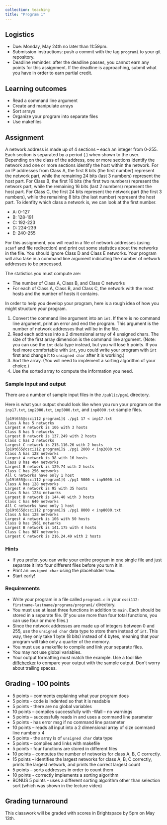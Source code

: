 ```yaml
---
collection: teaching
title: "Program 1"
---
```


## Logistics
* Due: Monday, May 24th no later than 11:59pm.
* Submission instructions: push a commit with the tag `program1` to your git
	repository.
* Deadline reminder: after the deadline passes, you cannot earn any points for
	this assignment. If the deadline is approaching, submit what you have in
	order to earn partial credit.

## Learning outcomes
* Read a command line argument
* Create and manipulate arrays
* Sort arrays
* Organize your program into separate files
* Use makefiles

## Assignment
A network address is made up of 4 sections – each an integer from 0-255.
Each section is separated by a period (.) when shown to the user.
Depending on the class of the address, one or more sections identify the network and one or
more sections identify the host within the network.
For an IP addresses from Class A, the first 8 bits (the first number) represent the network part, while the remaining 24 bits (last 3 numbers) represent the host part. For Class B, the first 16 bits (the first two numbers) represent the network part, while the remaining 16 bits (last 2 numbers) represent the host part. For Class C, the first 24 bits represent the network part (the first 3 numbers), while the remaining 8 bits (the last number) represent the host part.
To idenfity which class a network is, we can look at the first number.

* A: 0-127
* B: 128-191
* C: 192-223
* D: 224-239
* E: 240-255

For this assignment, you will read in a file of network addresses (using
`scanf` and file redirection) and print out some statistics about the networks
in the file. You should ignore Class D and Class E networks. Your program will
also take in a command line argument indicating the number of network addresses
to be processed.

The statistics you must compute are:
* The number of Class A, Class B, and Class C networks
* For each of Class A, Class B, and Class C, the network with the
	most hosts and the number of hosts it contains.

In order to help you develop your program, here is a rough idea of how you
might structure your program.

1. Convert the command line argument into an `int`. If there is no command line
   argument, print an error and end the program. This argument is the number of
   network addresses that will be in the file.
2. Read each address into a 2 dimensional array of 4 unsigned chars. The size
   of the first array dimension is the command line argument. (Note: you can
   use the `int` data type instead, but you will lose 5 points. If you feel more
   comfortable with `int`, you could write your program with `int` first and
   change it to `unsigned char` after it is working.)
3. Sort the array. (You will need to implement a sorting algorithm of your
   choice.)
4. Use the sorted array to compute the information you need.

### Sample input and output

There are a number of sample input files in the `/public/pgm1` directory.

Here is what your output should look like when you run your program on the
`inp17.txt`, `inp2000.txt`, `inp5000.txt`, and `inp8000.txt` sample files.

```
[p19t655@csci112 program1]$ ./pg1 17 < inp17.txt 
Class A has 5 networks
Largest A network is 106 with 3 hosts
Class B has 5 networks
Largest B network is 137.249 with 2 hosts
Class C has 2 networks
Largest C network is 215.116.26 with 2 hosts
[p19t655@csci112 program1]$ ./pg1 2000 < inp2000.txt 
Class A has 128 networks
Largest A network is 38 with 16 hosts
Class B has 484 networks
Largest B network is 129.74 with 2 hosts
Class C has 256 networks
All C networks have only 1 host
[p19t655@csci112 program1]$ ./pg1 5000 < inp5000.txt 
Class A has 128 networks
Largest A network is 95 with 35 hosts
Class B has 1234 networks
Largest B network is 144.40 with 3 hosts
Class C has 640 networks
All C networks have only 1 host
[p19t655@csci112 program1]$ ./pg1 8000 < inp8000.txt 
Class A has 128 networks
Largest A network is 106 with 50 hosts
Class B has 1961 networks
Largest B network is 141.175 with 4 hosts
Class C has 987 networks
Largest C network is 216.24.49 with 2 hosts
```

### Hints
* If you prefer, you can write your entire program in one single file and just
	separate it into four different files before you turn it in.
* Print an `unsigned char` using the placeholder `%hhu`.
* Start early!


### Requirements
* Write your program in a file called `program1.c` in your
	`csci112-firstname-lastname/programs/program1/` directory.
* You must use at least three functions in addition to `main`. Each should be
	stored in a separate file. (If you use more than four total functions, you
	can use four or more files.)
* Since the network addresses are made up of integers between 0 and 255, use
	the `unsigned char` data type to store them instead of `int`. This way,
	they only take 1 byte (8 bits) instead of 4 bytes, meaning that your
	program will take only a quarter of the memory.
* You must use a makefile to compile and link your separate files.
* You may not use global variables.
* Your output formatting must match the example. Use a tool like
	[diffchecker](https://www.diffchecker.com/) to compare your output with the sample
	output. Don't worry about trailing spaces.

## Grading - 100 points
* 5 points – comments explaining what your program does
* 5 points - code is indented so that it is readable
* 5 points - there are no global variables
* 10 points – compiles successfully with -Wall – no warnings
* 5 points – successfully reads in and uses a command line parameter
* 5 points - has error msg if no command line parameter
* 10 points – reads all input into a 2 dimensional array of size command line number x 4
* 5 points - the array is of `unsigned char` data type
* 5 points – compiles and links  with makefile
* 5 points - four functions are stored in different files
* 10 points – computes the number of networks for class A, B, C correctly.
* 15 points – identifies the largest networks for class A, B, C correctly,
	prints the largest network, and prints the correct largest count
* 5 points – sorts addresses in order to count them
* 10 points - correctly implements a sorting algorithm
* BONUS 5 points - uses a different sorting algorithm other than selection sort
	(which was shown in the lecture video)

## Grading turnaround
This classwork will be graded with scores in Brightspace by 5pm on May 13th.
